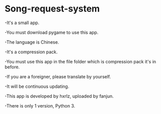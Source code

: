 # Song-request-system

-It's a small app.

-You must download pygame to use this app.

-The language is Chinese.

-It's a compression pack.

-You must use this app in the file folder which is compression pack it's in before.

-If you are a foreigner, please translate by yourself.

-It will be continuous updating.

-This app is developed by hxrlz, uploaded by fanjun.

-There is only 1 version, Python 3.
